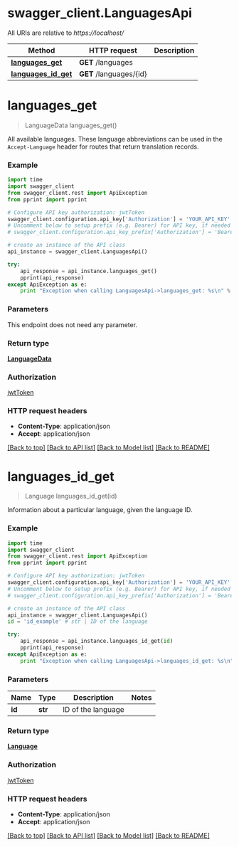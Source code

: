 # swagger_client.LanguagesApi

All URIs are relative to *https://localhost/*

Method | HTTP request | Description
------------- | ------------- | -------------
[**languages_get**](LanguagesApi.md#languages_get) | **GET** /languages | 
[**languages_id_get**](LanguagesApi.md#languages_id_get) | **GET** /languages/{id} | 


# **languages_get**
> LanguageData languages_get()



All available languages. These language abbreviations can be used in the `Accept-Language` header for routes that return translation records.

### Example 
```python
import time
import swagger_client
from swagger_client.rest import ApiException
from pprint import pprint

# Configure API key authorization: jwtToken
swagger_client.configuration.api_key['Authorization'] = 'YOUR_API_KEY'
# Uncomment below to setup prefix (e.g. Bearer) for API key, if needed
# swagger_client.configuration.api_key_prefix['Authorization'] = 'Bearer'

# create an instance of the API class
api_instance = swagger_client.LanguagesApi()

try: 
    api_response = api_instance.languages_get()
    pprint(api_response)
except ApiException as e:
    print "Exception when calling LanguagesApi->languages_get: %s\n" % e
```

### Parameters
This endpoint does not need any parameter.

### Return type

[**LanguageData**](LanguageData.md)

### Authorization

[jwtToken](../README.md#jwtToken)

### HTTP request headers

 - **Content-Type**: application/json
 - **Accept**: application/json

[[Back to top]](#) [[Back to API list]](../README.md#documentation-for-api-endpoints) [[Back to Model list]](../README.md#documentation-for-models) [[Back to README]](../README.md)

# **languages_id_get**
> Language languages_id_get(id)



Information about a particular language, given the language ID.

### Example 
```python
import time
import swagger_client
from swagger_client.rest import ApiException
from pprint import pprint

# Configure API key authorization: jwtToken
swagger_client.configuration.api_key['Authorization'] = 'YOUR_API_KEY'
# Uncomment below to setup prefix (e.g. Bearer) for API key, if needed
# swagger_client.configuration.api_key_prefix['Authorization'] = 'Bearer'

# create an instance of the API class
api_instance = swagger_client.LanguagesApi()
id = 'id_example' # str | ID of the language

try: 
    api_response = api_instance.languages_id_get(id)
    pprint(api_response)
except ApiException as e:
    print "Exception when calling LanguagesApi->languages_id_get: %s\n" % e
```

### Parameters

Name | Type | Description  | Notes
------------- | ------------- | ------------- | -------------
 **id** | **str**| ID of the language | 

### Return type

[**Language**](Language.md)

### Authorization

[jwtToken](../README.md#jwtToken)

### HTTP request headers

 - **Content-Type**: application/json
 - **Accept**: application/json

[[Back to top]](#) [[Back to API list]](../README.md#documentation-for-api-endpoints) [[Back to Model list]](../README.md#documentation-for-models) [[Back to README]](../README.md)

